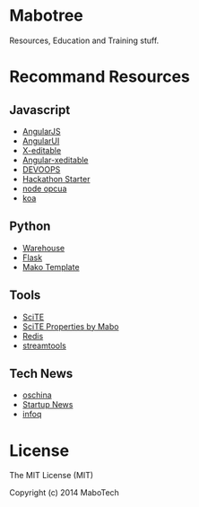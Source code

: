 Mabotree
========

Resources, Education and Training stuff.


Recommand Resources
===================

## Javascript

- [AngularJS](https://angularjs.org/)
- [AngularUI](http://angular-ui.github.io/)
- [X-editable](http://vitalets.github.io/x-editable/)
- [Angular-xeditable](https://github.com/vitalets/angular-xeditable)
- [DEVOOPS](https://github.com/devoopsme/devoops)
- [Hackathon Starter](https://github.com/sahat/hackathon-starter)
- [node opcua](https://github.com/node-opcua/node-opcua)
- [koa](https://github.com/koajs/koa)

## Python

- [Warehouse](https://warehouse.python.org/)
- [Flask](http://flask.pocoo.org/)
- [Mako Template](http://www.makotemplates.org/)

## Tools

- [SciTE](http://www.scintilla.org/ "SciTE")
- [SciTE Properties by Mabo](https://github.com/majj/scite "SciTE properties")
- [Redis](http://redis.io/)
- [streamtools](https://github.com/nytlabs/streamtools)

## Tech News

- [oschina](http://www.oschina.net/)
- [Startup News](http://news.dbanotes.net/)
- [infoq](http://www.infoq.com/)


License
=======

The MIT License (MIT)

Copyright (c) 2014 MaboTech


